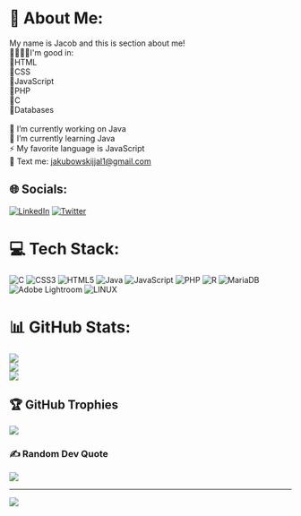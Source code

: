 # 💫 About Me:
My name is Jacob and this is section about me!<br>👨‍💻💪🏼I'm good in:<br>🔸HTML<br>🔸CSS<br>🔸JavaScript<br>🔸PHP<br>🔸C<br>🔸Databases<br><br>🔭 I’m currently working on Java <br>🌱 I’m currently learning Java<br>⚡ My favorite language is JavaScript<br>📧 Text me: jakubowskijjal1@gmail.com


## 🌐 Socials:
[![LinkedIn](https://img.shields.io/badge/LinkedIn-%230077B5.svg?logo=linkedin&logoColor=white)](https://www.linkedin.com/in/jakub-jakubowski-54076123b/) [![Twitter](https://img.shields.io/badge/Twitter-%231DA1F2.svg?logo=Twitter&logoColor=white)](https://twitter.com/Rolaski2) 

# 💻 Tech Stack:
![C](https://img.shields.io/badge/c-%2300599C.svg?style=for-the-badge&logo=c&logoColor=white) ![CSS3](https://img.shields.io/badge/css3-%231572B6.svg?style=for-the-badge&logo=css3&logoColor=white) ![HTML5](https://img.shields.io/badge/html5-%23E34F26.svg?style=for-the-badge&logo=html5&logoColor=white) ![Java](https://img.shields.io/badge/java-%23ED8B00.svg?style=for-the-badge&logo=java&logoColor=white) ![JavaScript](https://img.shields.io/badge/javascript-%23323330.svg?style=for-the-badge&logo=javascript&logoColor=%23F7DF1E) ![PHP](https://img.shields.io/badge/php-%23777BB4.svg?style=for-the-badge&logo=php&logoColor=white) ![R](https://img.shields.io/badge/r-%23276DC3.svg?style=for-the-badge&logo=r&logoColor=white) ![MariaDB](https://img.shields.io/badge/MariaDB-003545?style=for-the-badge&logo=mariadb&logoColor=white) ![Adobe Lightroom](https://img.shields.io/badge/Adobe%20Lightroom-31A8FF.svg?style=for-the-badge&logo=Adobe%20Lightroom&logoColor=white) ![LINUX](https://img.shields.io/badge/Linux-FCC624?style=for-the-badge&logo=linux&logoColor=black)
# 📊 GitHub Stats:
![](https://github-readme-stats.vercel.app/api?username=Rolaski&theme=gruvbox&hide_border=true&include_all_commits=false&count_private=false)<br/>
![](https://github-readme-streak-stats.herokuapp.com/?user=Rolaski&theme=gruvbox&hide_border=true)<br/>
![](https://github-readme-stats.vercel.app/api/top-langs/?username=Rolaski&theme=gruvbox&hide_border=true&include_all_commits=false&count_private=false&layout=compact)

## 🏆 GitHub Trophies
![](https://github-profile-trophy.vercel.app/?username=Rolaski&theme=gruvbox&no-frame=false&no-bg=true&margin-w=4)

### ✍️ Random Dev Quote
![](https://quotes-github-readme.vercel.app/api?type=vetical&theme=gruvbox)

---
[![](https://visitcount.itsvg.in/api?id=Rolaski&icon=0&color=2)](https://visitcount.itsvg.in)

<!-- Proudly created with GPRM ( https://gprm.itsvg.in ) -->
